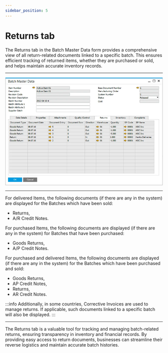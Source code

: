 ```yaml
---
sidebar_position: 5
---
```


# Returns tab

The Returns tab in the Batch Master Data form provides a comprehensive view of all return-related documents linked to a specific batch. This ensures efficient tracking of returned items, whether they are purchased or sold, and helps maintain accurate inventory records.

---

![Batch Master Data](./media/returns-tab/batch-master-data.webp)

---

For delivered Items, the following documents (if there are any in the system) are displayed for the Batches which have been sold:

- Returns,
- A/R Credit Notes.

For purchased Items, the following documents are displayed (if there are any in the system) for Batches that have been purchased:

- Goods Returns,
- A/P Credit Notes.

For purchased and delivered Items, the following documents are displayed (if there are any in the system) for the Batches which have been purchased and sold:

- Goods Returns,
- AP Credit Notes,
- Returns,
- AR Credit Notes.

:::info
    Additionally, in some countries, Corrective Invoices are used to manage returns. If applicable, such documents linked to a specific batch will also be displayed.
:::

---
The Returns tab is a valuable tool for tracking and managing batch-related returns, ensuring transparency in inventory and financial records. By providing easy access to return documents, businesses can streamline their reverse logistics and maintain accurate batch histories.
